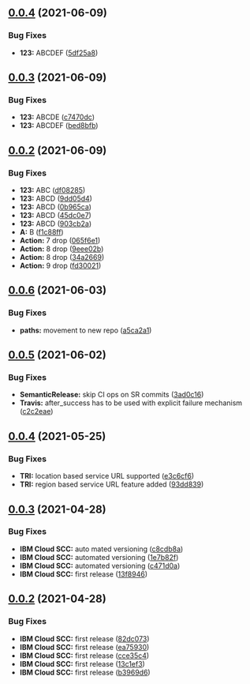 ## [0.0.4](https://github.com/gary1998/gh-actions-demo/compare/v0.0.3...v0.0.4) (2021-06-09)


### Bug Fixes

* **123:** ABCDEF ([5df25a8](https://github.com/gary1998/gh-actions-demo/commit/5df25a81822cf5775de23f40f1bcafa04c0ed55e))

## [0.0.3](https://github.com/gary1998/gh-actions-demo/compare/v0.0.2...v0.0.3) (2021-06-09)


### Bug Fixes

* **123:** ABCDE ([c7470dc](https://github.com/gary1998/gh-actions-demo/commit/c7470dc2233ac0256b7b38a3c134b592d23a3976))
* **123:** ABCDEF ([bed8bfb](https://github.com/gary1998/gh-actions-demo/commit/bed8bfbdf7e909012f401f85193cd1b21497d093))

## [0.0.2](https://github.com/gary1998/gh-actions-demo/compare/v0.0.1...v0.0.2) (2021-06-09)


### Bug Fixes

* **123:** ABC ([df08285](https://github.com/gary1998/gh-actions-demo/commit/df0828571b4543138d5f756c64bdf8eb691672a0))
* **123:** ABCD ([9dd05d4](https://github.com/gary1998/gh-actions-demo/commit/9dd05d49a4eac35853d54bef7f2b53beee7fc971))
* **123:** ABCD ([0b965ca](https://github.com/gary1998/gh-actions-demo/commit/0b965ca194dcb0231d591d7a118ffd99fc91fc03))
* **123:** ABCD ([45dc0e7](https://github.com/gary1998/gh-actions-demo/commit/45dc0e76b6c91db259f0f26f59afec38331bbbb8))
* **123:** ABCD ([903cb2a](https://github.com/gary1998/gh-actions-demo/commit/903cb2af64ca6d48fb45a3eb41b89ee712e4b85e))
* **A:** B ([f1c88ff](https://github.com/gary1998/gh-actions-demo/commit/f1c88ff5f0c761e435648e6e7f291ac8ddb189b3))
* **Action:** 7 drop ([065f6e1](https://github.com/gary1998/gh-actions-demo/commit/065f6e1ed1fc0457fbebdd1098bf9b61f8848c65))
* **Action:** 8 drop ([9eee02b](https://github.com/gary1998/gh-actions-demo/commit/9eee02b8bf8c81b61632a3d8df7c9ca09ac65a65))
* **Action:** 8 drop ([34a2669](https://github.com/gary1998/gh-actions-demo/commit/34a26694454ac19aa1f1a289e256209a315a815c))
* **Action:** 9 drop ([fd30021](https://github.com/gary1998/gh-actions-demo/commit/fd30021a35db1395d2ad6037263326595aeaa481))

## [0.0.6](https://github.com/ibm/scc-go-sdk/compare/v0.0.5...v0.0.6) (2021-06-03)


### Bug Fixes

* **paths:** movement to new repo ([a5ca2a1](https://github.com/ibm/scc-go-sdk/commit/a5ca2a1a745f9a2c5271e18721abf7cad1e3a146))

## [0.0.5](https://github.com/ibm-cloud-security/scc-go-sdk/compare/v0.0.4...v0.0.5) (2021-06-02)


### Bug Fixes

* **SemanticRelease:** skip CI ops on SR commits ([3ad0c16](https://github.com/ibm-cloud-security/scc-go-sdk/commit/3ad0c16a78db76fc8cbff87accc7989bfbcef09b))
* **Travis:** after_success has to be used with explicit failure mechanism ([c2c2eae](https://github.com/ibm-cloud-security/scc-go-sdk/commit/c2c2eae5c51b4c26d8eddb443b430f2bba8dc575))

## [0.0.4](https://github.com/ibm-cloud-security/scc-go-sdk/compare/v0.0.3...v0.0.4) (2021-05-25)


### Bug Fixes

* **TRI:** location based service URL supported ([e3c6cf6](https://github.com/ibm-cloud-security/scc-go-sdk/commit/e3c6cf69b78193e3d89edf119ab10d67c161d0a8))
* **TRI:** region based service URL feature added ([93dd839](https://github.com/ibm-cloud-security/scc-go-sdk/commit/93dd839113eaecc61b3b4fab3f22aac519411085))

## [0.0.3](https://github.com/ibm-cloud-security/scc-go-sdk/compare/v0.0.2...v0.0.3) (2021-04-28)


### Bug Fixes

* **IBM Cloud SCC:** auto mated versioning ([c8cdb8a](https://github.com/ibm-cloud-security/scc-go-sdk/commit/c8cdb8af2b9bf1b5e95bc3ee90994df6ec50c135))
* **IBM Cloud SCC:** automated versioning ([1e7b82f](https://github.com/ibm-cloud-security/scc-go-sdk/commit/1e7b82fb3a83c6c5ecd4bbcfd1bc5cc18578064a))
* **IBM Cloud SCC:** automated versioning ([c471d0a](https://github.com/ibm-cloud-security/scc-go-sdk/commit/c471d0aa87ff97d8d42df40dac35bb2436f96c69))
* **IBM Cloud SCC:** first release ([13f8946](https://github.com/ibm-cloud-security/scc-go-sdk/commit/13f8946cc8809edf70fe60f6d16592570bd3367c))

## [0.0.2](https://github.com/ibm-cloud-security/scc-go-sdk/compare/v0.0.1...v0.0.2) (2021-04-28)


### Bug Fixes

* **IBM Cloud SCC:** first release ([82dc073](https://github.com/ibm-cloud-security/scc-go-sdk/commit/82dc073980507531748a3a985d12b37a5af43019))
* **IBM Cloud SCC:** first release ([ea75930](https://github.com/ibm-cloud-security/scc-go-sdk/commit/ea7593003ff2886684f18a69fd5d5c0b60cb82c0))
* **IBM Cloud SCC:** first release ([cce35c4](https://github.com/ibm-cloud-security/scc-go-sdk/commit/cce35c439b4ff5481ac5beee8a9ec70182575990))
* **IBM Cloud SCC:** first release ([13c1ef3](https://github.com/ibm-cloud-security/scc-go-sdk/commit/13c1ef33a88458fd07e8e1fbdd463d6b0f000b9f))
* **IBM Cloud SCC:** first release ([b3969d6](https://github.com/ibm-cloud-security/scc-go-sdk/commit/b3969d607313499e4007900ac8e5d3d6875def58))
